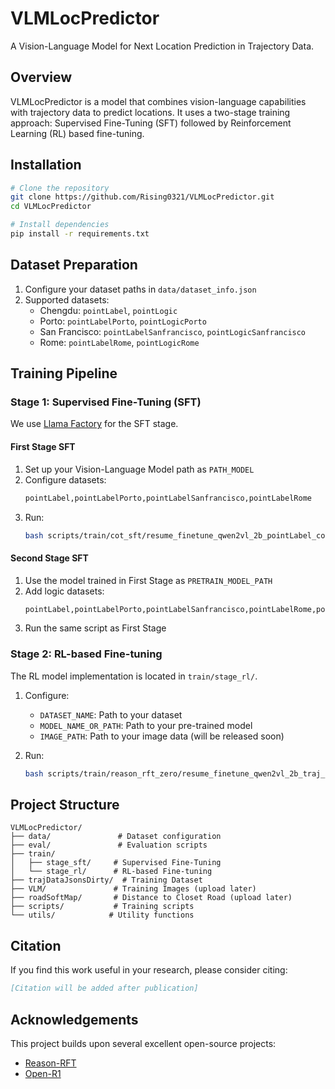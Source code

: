 # VLMLocPredictor

A Vision-Language Model for Next Location Prediction in Trajectory Data.

## Overview

VLMLocPredictor is a model that combines vision-language capabilities with trajectory data to predict locations. It uses a two-stage training approach: Supervised Fine-Tuning (SFT) followed by Reinforcement Learning (RL) based fine-tuning.

## Installation

```bash
# Clone the repository
git clone https://github.com/Rising0321/VLMLocPredictor.git
cd VLMLocPredictor

# Install dependencies
pip install -r requirements.txt
```

## Dataset Preparation

1. Configure your dataset paths in `data/dataset_info.json`
2. Supported datasets:
   - Chengdu: `pointLabel`, `pointLogic`
   - Porto: `pointLabelPorto`, `pointLogicPorto`
   - San Francisco: `pointLabelSanfrancisco`, `pointLogicSanfrancisco`
   - Rome: `pointLabelRome`, `pointLogicRome`

## Training Pipeline

### Stage 1: Supervised Fine-Tuning (SFT)

We use [Llama Factory](https://github.com/hiyouga/LLaMA-Factory) for the SFT stage.

#### First Stage SFT
1. Set up your Vision-Language Model path as `PATH_MODEL`
2. Configure datasets:
   ```bash
   pointLabel,pointLabelPorto,pointLabelSanfrancisco,pointLabelRome
   ```
3. Run:
   ```bash
   bash scripts/train/cot_sft/resume_finetune_qwen2vl_2b_pointLabel_cot_sft.sh
   ```

#### Second Stage SFT
1. Use the model trained in First Stage as `PRETRAIN_MODEL_PATH`
2. Add logic datasets:
   ```bash
   pointLabel,pointLabelPorto,pointLabelSanfrancisco,pointLabelRome,pointLogic,pointLogicPorto,pointLogicSanfrancisco,pointLogicRome
   ```
3. Run the same script as First Stage

### Stage 2: RL-based Fine-tuning

The RL model implementation is located in `train/stage_rl/`.

1. Configure:
   - `DATASET_NAME`: Path to your dataset
   - `MODEL_NAME_OR_PATH`: Path to your pre-trained model
   - `IMAGE_PATH`: Path to your image data (will be released soon)

2. Run:
   ```bash
   bash scripts/train/reason_rft_zero/resume_finetune_qwen2vl_2b_traj_only_rl.sh
   ```

## Project Structure

```
VLMLocPredictor/
├── data/               # Dataset configuration
├── eval/               # Evaluation scripts
├── train/
│   ├── stage_sft/     # Supervised Fine-Tuning
│   └── stage_rl/      # RL-based Fine-tuning
├── trajDataJsonsDirty/  # Training Dataset
├── VLM/               # Training Images (upload later)
├── roadSoftMap/       # Distance to Closet Road (upload later)
├── scripts/           # Training scripts
└── utils/            # Utility functions
```

## Citation

If you find this work useful in your research, please consider citing:

```bibtex
[Citation will be added after publication]
```

## Acknowledgements

This project builds upon several excellent open-source projects:
- [Reason-RFT](https://github.com/tanhuajie/Reason-RFT)
- [Open-R1](https://github.com/huggingface/open-r1)
